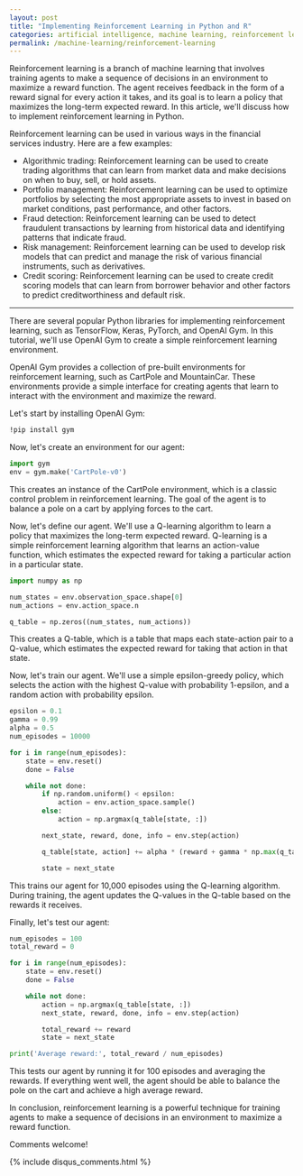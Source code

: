 ```yaml
---
layout: post
title: "Implementing Reinforcement Learning in Python and R"
categories: artificial intelligence, machine learning, reinforcement learning
permalink: /machine-learning/reinforcement-learning
---
```

Reinforcement learning is a branch of machine learning that involves training agents to make a sequence of decisions in an environment to maximize a reward function. The agent receives feedback in the form of a reward signal for every action it takes, and its goal is to learn a policy that maximizes the long-term expected reward. In this article, we'll discuss how to implement reinforcement learning in Python.

Reinforcement learning can be used in various ways in the financial services industry. Here are a few examples:
- Algorithmic trading: Reinforcement learning can be used to create trading algorithms that can learn from market data and make decisions on when to buy, sell, or hold assets.
- Portfolio management: Reinforcement learning can be used to optimize portfolios by selecting the most appropriate assets to invest in based on market conditions, past performance, and other factors.
- Fraud detection: Reinforcement learning can be used to detect fraudulent transactions by learning from historical data and identifying patterns that indicate fraud.
- Risk management: Reinforcement learning can be used to develop risk models that can predict and manage the risk of various financial instruments, such as derivatives.
- Credit scoring: Reinforcement learning can be used to create credit scoring models that can learn from borrower behavior and other factors to predict creditworthiness and default risk.

---

There are several popular Python libraries for implementing reinforcement learning, such as TensorFlow, Keras, PyTorch, and OpenAI Gym. In this tutorial, we'll use OpenAI Gym to create a simple reinforcement learning environment.

OpenAI Gym provides a collection of pre-built environments for reinforcement learning, such as CartPole and MountainCar. These environments provide a simple interface for creating agents that learn to interact with the environment and maximize the reward.

Let's start by installing OpenAI Gym:
```bash
!pip install gym
```

Now, let's create an environment for our agent:
```python
import gym
env = gym.make('CartPole-v0')
```

This creates an instance of the CartPole environment, which is a classic control problem in reinforcement learning. The goal of the agent is to balance a pole on a cart by applying forces to the cart.

Now, let's define our agent. We'll use a Q-learning algorithm to learn a policy that maximizes the long-term expected reward. Q-learning is a simple reinforcement learning algorithm that learns an action-value function, which estimates the expected reward for taking a particular action in a particular state.

```python
import numpy as np

num_states = env.observation_space.shape[0]
num_actions = env.action_space.n

q_table = np.zeros((num_states, num_actions))
```

This creates a Q-table, which is a table that maps each state-action pair to a Q-value, which estimates the expected reward for taking that action in that state.

Now, let's train our agent. We'll use a simple epsilon-greedy policy, which selects the action with the highest Q-value with probability 1-epsilon, and a random action with probability epsilon.

```python
epsilon = 0.1
gamma = 0.99
alpha = 0.5
num_episodes = 10000

for i in range(num_episodes):
    state = env.reset()
    done = False

    while not done:
        if np.random.uniform() < epsilon:
            action = env.action_space.sample()
        else:
            action = np.argmax(q_table[state, :])

        next_state, reward, done, info = env.step(action)

        q_table[state, action] += alpha * (reward + gamma * np.max(q_table[next_state, :]) - q_table[state, action])

        state = next_state
```

This trains our agent for 10,000 episodes using the Q-learning algorithm. During training, the agent updates the Q-values in the Q-table based on the rewards it receives.

Finally, let's test our agent:

```python
num_episodes = 100
total_reward = 0

for i in range(num_episodes):
    state = env.reset()
    done = False

    while not done:
        action = np.argmax(q_table[state, :])
        next_state, reward, done, info = env.step(action)

        total_reward += reward
        state = next_state

print('Average reward:', total_reward / num_episodes)
```

This tests our agent by running it for 100 episodes and averaging the rewards. If everything went well, the agent should be able to balance the pole on the cart and achieve a high average reward.

In conclusion, reinforcement learning is a powerful technique for training agents to make a sequence of decisions in an environment to maximize a reward function.

Comments welcome!

{% include disqus_comments.html %}
